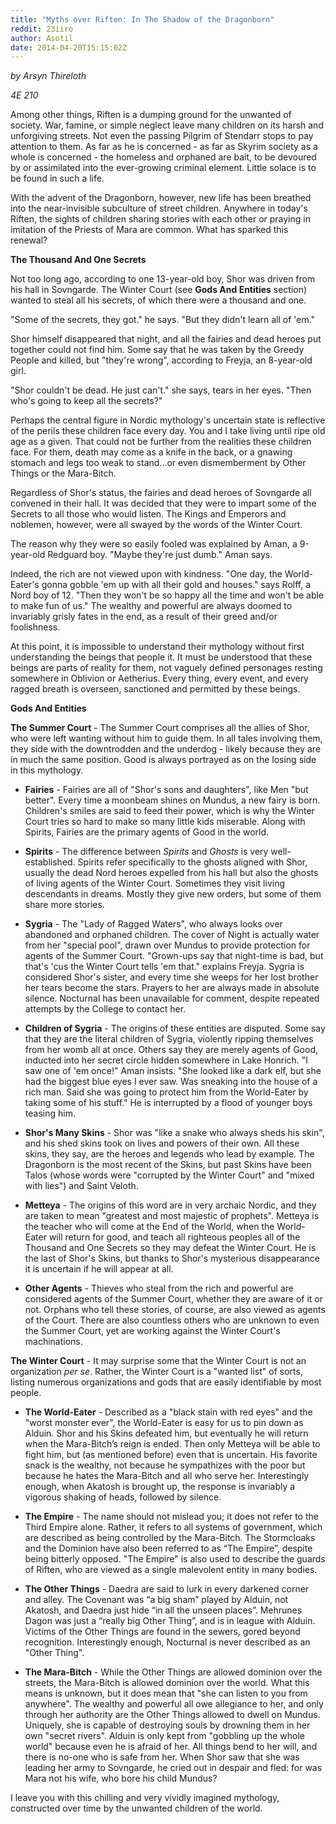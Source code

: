 ```yaml
---
title: "Myths over Riften: In The Shadow of the Dragonborn"
reddit: 23iiro
author: Asotil
date: 2014-04-20T15:15:02Z
---
```


*by Arsyn Thireloth*

*4E 210*

Among other things, Riften is a dumping ground for the unwanted of society. War, famine, or simple neglect leave many children on its harsh and unforgiving streets. Not even the passing Pilgrim of Stendarr stops to pay attention to them. As far as he is concerned - as far as Skyrim society as a whole is concerned - the homeless and orphaned are bait, to be devoured by or assimilated into the ever-growing criminal element. Little solace is to be found in such a life.

With the advent of the Dragonborn, however, new life has been breathed into the near-invisible subculture of street children. Anywhere in today's Riften, the sights of children sharing stories with each other or praying in imitation of the Priests of Mara are common. What has sparked this renewal?

**The Thousand And One Secrets**

Not too long ago, according to one 13-year-old boy, Shor was driven from his hall in Sovngarde. The Winter Court (see **Gods And Entities** section) wanted to steal all his secrets, of which there were a thousand and one. 

"Some of the secrets, they got." he says. "But they didn't learn all of 'em."

Shor himself disappeared that night, and all the fairies and dead heroes put together could not find him. Some say that he was taken by the Greedy People and killed, but "they're wrong", according to Freyja, an 8-year-old girl. 

"Shor couldn't be dead. He just can't." she says, tears in her eyes. "Then who's going to keep all the secrets?"

Perhaps the central figure in Nordic mythology's uncertain state is reflective of the perils these children face every day. You and I take living until ripe old age as a given. That could not be further from the realities these children face. For them, death may come as a knife in the back, or a gnawing stomach and legs too weak to stand...or even dismemberment by Other Things or the Mara-Bitch.

Regardless of Shor's status, the fairies and dead heroes of Sovngarde all convened in their hall. It was decided that they were to impart some of the Secrets to all those who would listen. The Kings and Emperors and noblemen, however, were all swayed by the words of the Winter Court.

The reason why they were so easily fooled was explained by Aman, a 9-year-old Redguard boy. "Maybe they're just dumb." Aman says.

Indeed, the rich are not viewed upon with kindness. "One day, the World-Eater's gonna gobble 'em up with all their gold and houses." says Rolff, a Nord boy of 12. "Then they won't be so happy all the time and won't be able to make fun of us." The wealthy and powerful are always doomed to invariably grisly fates in the end, as a result of their greed and/or foolishness.

At this point, it is impossible to understand their mythology without first understanding the beings that people it. It must be understood that these beings are parts of reality for them, not vaguely defined personages resting somewhere in Oblivion or Aetherius. Every thing, every event, and every ragged breath is overseen, sanctioned and permitted by these beings. 

**Gods And Entities**

**The Summer Court** - The Summer Court comprises all the allies of Shor, who were left wanting without him to guide them. In all tales involving them, they side with the downtrodden and the underdog - likely because they are in much the same position. Good is always portrayed as on the losing side in this mythology. 

* **Fairies** - Fairies are all of "Shor's sons and daughters", like Men "but better". Every time a moonbeam shines on Mundus, a new fairy is born. Children's smiles are said to feed their power, which is why the Winter Court tries so hard to make so many little kids miserable. Along with Spirits, Fairies are the primary agents of Good in the world.

* **Spirits** - The difference between *Spirits* and *Ghosts* is very well-established. Spirits refer specifically to the ghosts aligned with Shor, usually the dead Nord heroes expelled from his hall but also the ghosts of living agents of the Winter Court. Sometimes they visit living descendants in dreams. Mostly they give new orders, but some of them share more stories.

* **Sygria** - The "Lady of Ragged Waters", who always looks over abandoned and orphaned children. The cover of Night is actually water from her "special pool", drawn over Mundus to provide protection for agents of the Summer Court. "Grown-ups say that night-time is bad, but that's 'cus the Winter Court tells 'em that." explains Freyja. Sygria is considered Shor's sister, and every time she weeps for her lost brother her tears become the stars. Prayers to her are always made in absolute silence. Nocturnal has been unavailable for comment, despite repeated attempts by the College to contact her.

* **Children of Sygria** - The origins of these entities are disputed. Some say that they are the literal children of Sygria, violently ripping themselves from her womb all at once. Others say they are merely agents of Good, inducted into her secret circle hidden somewhere in Lake Honrich. "I saw one of 'em once!" Aman insists. "She looked like a dark elf, but she had the biggest blue eyes I ever saw. Was sneaking into the house of a rich man. Said she was going to protect him from the World-Eater by taking some of his stuff." He is interrupted by a flood of younger boys teasing him. 

* **Shor's Many Skins** - Shor was "like a snake who always sheds his skin", and his shed skins took on lives and powers of their own. All these skins, they say, are the heroes and legends who lead by example. The Dragonborn is the most recent of the Skins, but past Skins have been Talos (whose words were "corrupted by the Winter Court" and "mixed with lies") and Saint Veloth.

* **Metteya** - The origins of this word are in very archaic Nordic, and they are taken to mean "greatest and most majestic of prophets". Metteya is the teacher who will come at the End of the World, when the World-Eater will return for good, and teach all righteous peoples all of the Thousand and One Secrets so they may defeat the Winter Court. He is the last of Shor's Skins, but thanks to Shor's mysterious disappearance it is uncertain if he will appear at all. 

* **Other Agents** - Thieves who steal from the rich and powerful are considered agents of the Summer Court, whether they are aware of it or not. Orphans who tell these stories, of course, are also viewed as agents of the Court. There are also countless others who are unknown to even the Summer Court, yet are working against the Winter Court's machinations.

**The Winter Court** - It may surprise some that the Winter Court is not an organization *per se*. Rather, the Winter Court is a "wanted list" of sorts, listing numerous organizations and gods that are easily identifiable by most people. 

* **The World-Eater** - Described as a "black stain with red eyes" and the "worst monster ever", the World-Eater is easy for us to pin down as Alduin. Shor and his Skins defeated him, but eventually he will return when the Mara-Bitch’s reign is ended. Then only Metteya will be able to fight him, but (as mentioned before) even that is uncertain. His favorite snack is the wealthy, not because he sympathizes with the poor but because he hates the Mara-Bitch and all who serve her. Interestingly enough, when Akatosh is brought up, the response is invariably a vigorous shaking of heads, followed by silence. 

* **The Empire** - The name should not mislead you; it does not refer to the Third Empire alone. Rather, it refers to all systems of government, which are described as being controlled by the Mara-Bitch. The Stormcloaks and the Dominion have also been referred to as “The Empire”, despite being bitterly opposed. "The Empire" is also used to describe the guards of Riften, who are viewed as a single malevolent entity in many bodies. 

* **The Other Things** - Daedra are said to lurk in every darkened corner and alley. The Covenant was “a big sham” played by Alduin, not Akatosh, and Daedra just hide “in all the unseen places”. Mehrunes Dagon was just a “really big Other Thing”, and is in league with Alduin.  Victims of the Other Things are found in the sewers, gored beyond recognition. Interestingly enough, Nocturnal is never described as an "Other Thing".

* **The Mara-Bitch** - While the Other Things are allowed dominion over the streets, the Mara-Bitch is allowed dominion over the world. What this means is unknown, but it does mean that "she can listen to you from anywhere". The wealthy and powerful all owe allegiance to her, and only through her authority are the Other Things allowed to dwell on Mundus. Uniquely, she is capable of destroying souls by drowning them in her own "secret rivers". Alduin is only kept from "gobbling up the whole world" because even he is afraid of her. All things bend to her will, and there is no-one who is safe from her. When Shor saw that she was leading her army to Sovngarde, he cried out in despair and fled: for was Mara not his wife, who bore his child Mundus?

I leave you with this chilling and very vividly imagined mythology, constructed over time by the unwanted children of the world.

